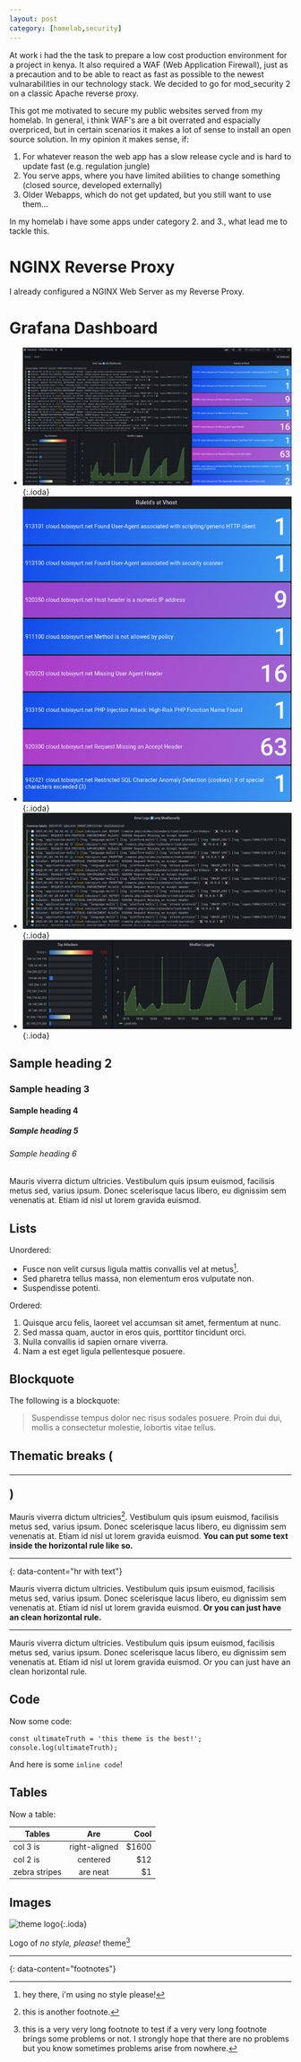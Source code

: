 ```yaml
---
layout: post
category: [homelab,security]
---
```


At work i had the the task to prepare a low cost production environment for a project in kenya. It also required a WAF (Web Application Firewall), just as a precaution and to be able to react as fast as possible to the newest vulnarabilities in our technology stack. We decided to go for mod_security 2 on a classic Apache reverse proxy.

This got me motivated to secure my public websites served from my homelab. In general, i think WAF's are a bit overrated and espacially overpriced, but in certain scenarios it makes a lot of sense to install an open source solution. In my opinion it makes sense, if:

1. For whatever reason the web app has a slow release cycle and is hard to update fast (e.g. regulation jungle)
2. You serve apps, where you have limited abilities to change something (closed source, developed externally)
3. Older Webapps, which do not get updated, but you still want to use them...

In my homelab i have some apps under category 2. and 3., what lead me to tackle this.

# NGINX Reverse Proxy

I already configured a NGINX Web Server as my Reverse Proxy. 

# Grafana Dashboard

- ![theme logo](/assets/images/modsec_grafana.png){:.ioda}
- ![theme logo](/assets/images/modsec_grafana1.png){:.ioda}
- ![theme logo](/assets/images/modsec_grafana2.png){:.ioda}
- ![theme logo](/assets/images/modsec_grafana3.png){:.ioda}
## Sample heading 2
### Sample heading 3
#### Sample heading 4
##### Sample heading 5
###### Sample heading 6

Mauris viverra dictum ultricies. Vestibulum quis ipsum euismod, facilisis metus sed, varius ipsum. Donec scelerisque lacus libero, eu dignissim sem venenatis at. Etiam id nisl ut lorem gravida euismod.

## Lists

Unordered:

- Fusce non velit cursus ligula mattis convallis vel at metus[^2].
- Sed pharetra tellus massa, non elementum eros vulputate non.
- Suspendisse potenti.

Ordered:

1. Quisque arcu felis, laoreet vel accumsan sit amet, fermentum at nunc.
2. Sed massa quam, auctor in eros quis, porttitor tincidunt orci.
3. Nulla convallis id sapien ornare viverra.
4. Nam a est eget ligula pellentesque posuere.

## Blockquote

The following is a blockquote:

> Suspendisse tempus dolor nec risus sodales posuere. Proin dui dui, mollis a consectetur molestie, lobortis vitae tellus.

## Thematic breaks (<hr>)

Mauris viverra dictum ultricies[^3]. Vestibulum quis ipsum euismod, facilisis metus sed, varius ipsum. Donec scelerisque lacus libero, eu dignissim sem venenatis at. Etiam id nisl ut lorem gravida euismod. **You can put some text inside the horizontal rule like so.**

---
{: data-content="hr with text"}

Mauris viverra dictum ultricies. Vestibulum quis ipsum euismod, facilisis metus sed, varius ipsum. Donec scelerisque lacus libero, eu dignissim sem venenatis at. Etiam id nisl ut lorem gravida euismod. **Or you can just have an clean horizontal rule.**

---

Mauris viverra dictum ultricies. Vestibulum quis ipsum euismod, facilisis metus sed, varius ipsum. Donec scelerisque lacus libero, eu dignissim sem venenatis at. Etiam id nisl ut lorem gravida euismod. Or you can just have an clean horizontal rule.

## Code

Now some code:

```
const ultimateTruth = 'this theme is the best!';
console.log(ultimateTruth);
```

And here is some `inline code`!

## Tables

Now a table:

| Tables        | Are           | Cool  |
| ------------- |:-------------:| -----:|
| col 3 is      | right-aligned | $1600 |
| col 2 is      | centered      |   $12 |
| zebra stripes | are neat      |    $1 |

## Images

![theme logo](https://raw.githubusercontent.com/riggraz/no-style-please/master/logo.png){:.ioda}

Logo of *no style, please!* theme[^4]

---
{: data-content="footnotes"}

[^1]: this is a footnote. It should highlight if you click on the corresponding superscript number.
[^2]: hey there, i'm using no style please!
[^3]: this is another footnote.
[^4]: this is a very very long footnote to test if a very very long footnote brings some problems or not. I strongly hope that there are no problems but you know sometimes problems arise from nowhere.
